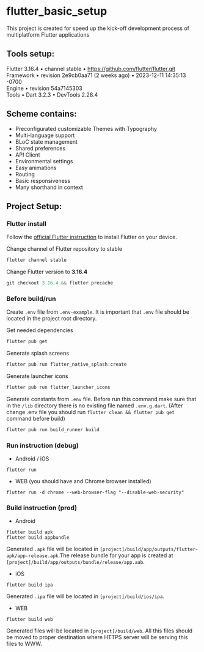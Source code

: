 # flutter_basic_setup

This project is created for speed up the kick-off development process of multiplatform Flutter applications

## Tools setup:
Flutter 3.16.4 • channel stable • https://github.com/flutter/flutter.git \
Framework • revision 2e9cb0aa71 (2 weeks ago) • 2023-12-11 14:35:13 -0700 \
Engine • revision 54a7145303 \
Tools • Dart 3.2.3 • DevTools 2.28.4

## Scheme contains:
* Preconfigurated customizable Themes with Typography
* Multi-language support
* BLoC state management
* Shared preferences
* API Client
* Environmental settings
* Easy animations
* Routing
* Basic responsiveness 
* Many shorthand in context

## Project Setup:
### Flutter install

Follow the [official Flutter instruction](https://docs.flutter.dev/get-started/install) to install Flutter on your device.

Change channel of Flutter repository to stable
```powershell
flutter channel stable
```

Change Flutter version to **3.16.4**
```powershell
git checkout 3.16.4 && flutter precache
```

### Before build/run

Create `.env` file from `.env-example`. It is important that `.env` file should be located in the project root directory.

Get needed dependencies
```powershell
flutter pub get
```

Generate splash screens
```powershell
flutter pub run flutter_native_splash:create
```

Generate launcher icons
```powershell
flutter pub run flutter_launcher_icons
```

Generate constants from `.env` file. Before run this command make sure that in the `/lib` directory there is no existing file named `.env.g.dart`.
(After change .env file you should run `flutter clean && flutter pub get` command before build)
```powershell
flutter pub run build_runner build
```

### Run instruction (debug)

* Android / iOS
```
flutter run
```

* WEB (you should have and Chrome browser installed)
```
flutter run -d chrome --web-browser-flag "--disable-web-security"
```

### Build instruction (prod)
* Android
```
flutter build apk
flutter build appbundle
```
Generated `.apk` file will be located in `[project]/build/app/outputs/flutter-apk/app-release.apk`.The release bundle for your app is created at `[project]/build/app/outputs/bundle/release/app.aab`.

* iOS
```
flutter build ipa
```
Generated `.ipa` file will be located in `[project]/build/ios/ipa`.

* WEB
```
flutter build web
```
Generated files will be located in `[project]/build/web`. All this files should be moved to proper destination where HTTPS server will be serving this files to WWW.